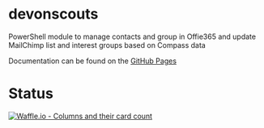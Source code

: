 # devonscouts

PowerShell module to manage contacts and group in Offie365 and update MailChimp list and interest groups based on Compass data

Documentation can be found on the [GitHub Pages](https://artfulbodger.github.io/devonscouts/)

# Status

[![Waffle.io - Columns and their card count](https://badge.waffle.io/artfulbodger/devonscouts.svg?columns=all)](http://waffle.io/artfulbodger/devonscouts)
